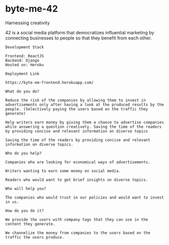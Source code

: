 # byte-me-42
Harnessing creativity

42 is a social media platform that democratizes influential marketing by connecting businesses to people so that they benefit from each other.

```
Development Stack

Frontend: ReactJS
Backend: Django
Hosted on: Heroku
```

```
Deployment Link

https://byte-em-frontend.herokuapp.com/
```

```
What do you do?

Reduce the risk of the companies by allowing them to invest in advertisements only after having a look at the produced results by the people. (Selectively paying the users based on the traffic they generate)

Help writers earn money by giving them a chance to advertise companies while answering a question creatively. Saving the time of the readers by providing concise and relevant information on diverse topics

Saving the time of the readers by providing concise and relevant information on diverse topics.
```

```
Who do you help?

Companies who are looking for economical ways of advertisements.

Writers wanting to earn some money on social media.

Readers who would want to get brief insights on diverse topics.
```

```
Who will help you?

The companies who would trust in our policies and would want to invest in us.
```

```
How do you do it?

We provide the users with company tags that they can use in the content they generate.

We channelize the money from companies to the users based on the traffic the users produce.
```



